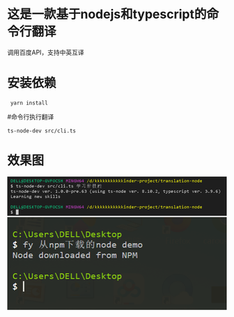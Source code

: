 # 这是一款基于nodejs和typescript的命令行翻译

调用百度API，支持中英互译

# 安装依赖
```
 yarn install
```
#命令行执行翻译


```
ts-node-dev src/cli.ts
```


# 效果图
<img src="img/translate1.png" alt="">
<img src="img/translate2.png" alt="">
